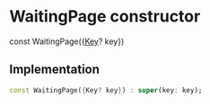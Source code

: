 


# WaitingPage constructor






const
WaitingPage(\{[Key](https://api.flutter.dev/flutter/foundation/Key-class.html)? key})





## Implementation

```dart
const WaitingPage({Key? key}) : super(key: key);
```







